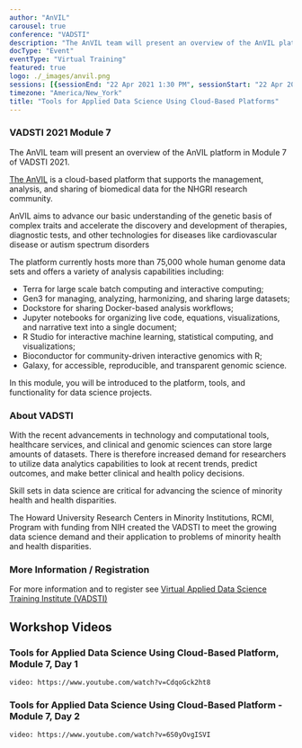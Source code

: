 ```yaml
---
author: "AnVIL"
carousel: true
conference: "VADSTI"
description: "The AnVIL team will present an overview of the AnVIL platform in Module 7 of VADSTI 2021."
docType: "Event"
eventType: "Virtual Training"
featured: true
logo: ./_images/anvil.png
sessions: [{sessionEnd: "22 Apr 2021 1:30 PM", sessionStart: "22 Apr 2021 11:00 AM"},{sessionEnd: "23 Apr 2021 1:30 PM", sessionStart: "23 Apr 2021 11:00 AM"}]
timezone: "America/New_York"
title: "Tools for Applied Data Science Using Cloud-Based Platforms"
---
```


<event-hero></event-hero>

### VADSTI 2021 Module 7

The AnVIL team will present an overview of the AnVIL platform in Module 7 of VADSTI 2021.

[The AnVIL](/) is a cloud-based platform that supports the management, analysis, and sharing of biomedical data for the NHGRI research community.

<hero> AnVIL aims to advance our basic understanding of the genetic basis of complex traits and accelerate the discovery and development of therapies, diagnostic tests, and other technologies for diseases like cardiovascular disease or autism spectrum disorders </hero>

The platform currently hosts more than 75,000 whole human genome data sets and offers a variety of analysis capabilities including:

- Terra for large scale batch computing and interactive computing;
- Gen3 for managing, analyzing, harmonizing, and sharing large datasets;
- Dockstore for sharing Docker-based analysis workflows;
- Jupyter notebooks for organizing live code, equations, visualizations, and narrative text into a single document;
- R Studio for interactive machine learning, statistical computing, and visualizations;
- Bioconductor for community-driven interactive genomics with R;
- Galaxy, for accessible, reproducible, and transparent genomic science.

In this module, you will be introduced to the platform, tools, and functionality for data science projects.

### About VADSTI

With the recent advancements in technology and computational tools, healthcare services, and clinical and genomic sciences can store large amounts of datasets. There is therefore increased demand for researchers to utilize data analytics capabilities to look at recent trends, predict outcomes, and make better clinical and health policy decisions.

Skill sets in data science are critical for advancing the science of minority health and health disparities.

The Howard University Research Centers in Minority Institutions, RCMI, Program with funding from NIH created the VADSTI to meet the growing data science demand and their application to problems of minority health and health disparities.

### More Information / Registration
For more information and to register see [Virtual Applied Data Science Training Institute (VADSTI)](https://www.the1joshuagroup.com/VADSTI/#faq)

## Workshop Videos

### Tools for Applied Data Science Using Cloud-Based Platform, Module 7, Day 1
`video: https://www.youtube.com/watch?v=CdqoGck2ht8`


### Tools for Applied Data Science Using Cloud-Based Platform - Module 7, Day 2
`video: https://www.youtube.com/watch?v=6S0yOvgISVI`
